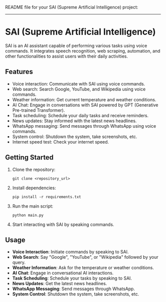 README file for your SAI (Supreme Artificial Intelligence) project:

---

# SAI (Supreme Artificial Intelligence)

SAI is an AI assistant capable of performing various tasks using voice commands. It integrates speech recognition, web scraping, automation, and other functionalities to assist users with their daily activities.

## Features

- Voice interaction: Communicate with SAI using voice commands.
- Web search: Search Google, YouTube, and Wikipedia using voice commands.
- Weather information: Get current temperature and weather conditions.
- AI Chat: Engage in conversations with SAI powered by GPT (Generative Pre-trained Transformer).
- Task scheduling: Schedule your daily tasks and receive reminders.
- News updates: Stay informed with the latest news headlines.
- WhatsApp messaging: Send messages through WhatsApp using voice commands.
- System control: Shutdown the system, take screenshots, etc.
- Internet speed test: Check your internet speed.

## Getting Started

1. Clone the repository:

   ```
   git clone <repository_url>
   ```

2. Install dependencies:

   ```
   pip install -r requirements.txt
   ```

3. Run the main script:

   ```
   python main.py
   ```

4. Start interacting with SAI by speaking commands.

## Usage

- **Voice Interaction**: Initiate commands by speaking to SAI.
- **Web Search**: Say "Google", "YouTube", or "Wikipedia" followed by your query.
- **Weather Information**: Ask for the temperature or weather conditions.
- **AI Chat**: Engage in conversational AI interactions.
- **Task Scheduling**: Schedule your tasks by speaking to SAI.
- **News Updates**: Get the latest news headlines.
- **WhatsApp Messaging**: Send messages through WhatsApp.
- **System Control**: Shutdown the system, take screenshots, etc.
